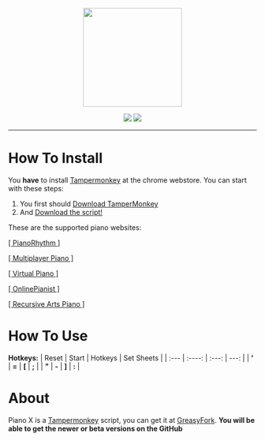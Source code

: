 <p align="center">
  <img  width="200" height="200" src="https://user-images.githubusercontent.com/64395933/163937113-bba26b4f-4c60-42d2-bfb9-c4194929fc76.png">
</p>
<p align="center">
<img src="https://img.shields.io/badge/download-472a59?logo=github&logoColor=e5d0f2&style=for-the-badge"> <img src="https://img.shields.io/badge/greasyfork-472a59?logo=tampermonkey&logoColor=e5d0f2&style=for-the-badge">
</p>
<hr>
<h1>How To Install</h1>
<p>You <b>have</b> to install <a href="https://chrome.google.com/webstore/detail/tampermonkey/dhdgffkkebhmkfjojejmpbldmpobfkfo?hl=en">Tampermonkey</a> at the chrome webstore. You can start with these steps:</p>

1) You first should <a href="">Download TamperMonkey</a> 
2) And <a href="">Download the script!</a>

These are the supported piano websites:

<p>   </p> <a href="">[ PianoRhythm ]</a>
   
<p>   </p> <a href="">[ Multiplayer Piano ]</a>
   
<p>   </p> <a href="">[ Virtual Piano ]</a>
   
<p>   </p><a href="">[ OnlinePianist ]</a>
   
<p>   </p><a href="">[ Recursive Arts Piano ]</a>
  
<h1>How To Use</h1>

**Hotkeys:**
| Reset      | Start | Hotkeys | Set Sheets     |
| :---       |    :----:   |          :---: | ---: |
| **'**      | **=**       | **[**   | **;** |
| **"**      | **-**       | **]**   | **:** |

<h1>About</h1>
Piano X is a <a href="https://chrome.google.com/webstore/detail/tampermonkey/dhdgffkkebhmkfjojejmpbldmpobfkfo?hl=en">Tampermonkey</a> script, you can get it at <a href="">GreasyFork</a>.
<b>You will be able to get the newer or beta versions on the GitHub</a>
